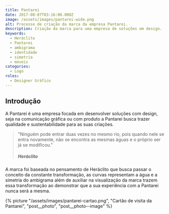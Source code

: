 ```yaml
---
title: Pantarei
date: 2017-08-07T03:16:00.000Z
image: /assets/images/pantarei-wide.png
alt: Processo de criação da marca da empresa Pantarei.
description: Criação da marca para uma empresa de soluções em design.
keywords:
  - Heráclito
  - Pantarei
  - ambigrama
  - identidade
  - simetria
  - móveis
categories:
  - Logo
roles:
  - Designer Gráfico
---
```


## Introdução

A Pantarei é uma empresa focada em desenvolver soluções com design, seja na comunicação gráfica ou com produto a Pantarei busca trazer qualidade e sustentabilidade para as suas criações.

> "Ninguém pode entrar duas vezes no mesmo rio, pois quando nele se entra novamente, não se encontra as mesmas águas e o próprio ser já se modificou."
>
> ##### Heráclito

A marca foi baseada no pensamento de Heráclito que busca passar o conceito da constante transformação, as curvas representam a água e a simetria do ambigrama além de auxiliar na visualização da marca trazem essa transformação ao demonstrar que a sua experiência com a Pantarei nunca será a mesma.

{% picture "/assets/images/pantarei-cartao.png", "Cartão de visita da Pantarei", "post__photo", "post__photo--image" %}
